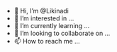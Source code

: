 - 👋 Hi, I’m @Likinadi
- 👀 I’m interested in ...
- 🌱 I’m currently learning ...
- 💞️ I’m looking to collaborate on ...
- 📫 How to reach me ...

<!---
Likinadi/Likinadi is a ✨ special ✨ repository because its `README.md` (this file) appears on your GitHub profile.
You can click the Preview link to take a look at your changes.
--->
